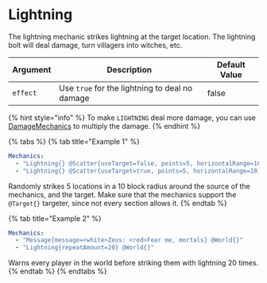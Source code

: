 # Lightning

The lightning mechanic strikes lightning at the target location. The lightning bolt will deal damage, turn villagers into witches, etc.

| Argument | Description                                    | Default Value |
| -------- | ---------------------------------------------- | ------------- |
| `effect` | Use `true` for the lightning to deal no damage | false         |

{% hint style="info" %}
To make `LIGHTNING` deal more damage, you can use [DamageMechanics](https://www.spigotmc.org/resources/damagemechanics.104514/) to multiply the damage.&#x20;
{% endhint %}

{% tabs %}
{% tab title="Example 1" %}
```yaml
Mechanics:
  - "Lightning{} @Scatter{useTarget=false, points=5, horizontalRange=10}"
  - "Lightning{} @Scatter{useTarget=true, points=5, horizontalRange=10} ?EntityType{entity=PLAYER}"
```

Randomly strikes 5 locations in a 10 block radius around the source of the mechanics, and the target. Make sure that the mechanics support the `@Target{}` targeter, since not every section allows it.&#x20;
{% endtab %}

{% tab title="Example 2" %}
```yaml
Mechanics:
  - "Message{message=<white>Zeus: <red>Fear me, mortals} @World{}"
  - "Lightning{repeatAmount=20} @World{}"
```

Warns every player in the world before striking them with lightning 20 times.
{% endtab %}
{% endtabs %}



